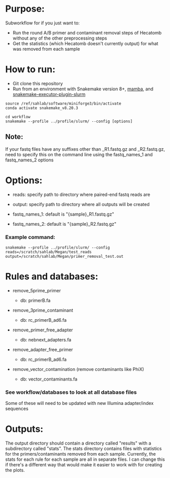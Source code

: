 # Purpose:
Subworkflow for if you just want to: 
- Run the round A/B primer and contaminant removal steps of Hecatomb without any of the other preprocessing steps
- Get the statistics (which Hecatomb doesn't currently output) for what was removed from each sample


# How to run:
- Git clone this repository
- Run from an environment with Snakemake version 8+, [mamba](https://anaconda.org/conda-forge/mamba), and [snakemake-executor-plugin-slurm](https://snakemake.github.io/snakemake-plugin-catalog/plugins/executor/slurm.html)

```
source /ref/sahlab/software/miniforge3/bin/activate
conda activate snakemake_v8.20.3
```

```
cd workflow
snakemake --profile ../profile/slurm/ --config [options]
```

## Note:

If your fastq files have any suffixes other than _R1.fastq.gz and _R2.fastq.gz, need to specify this on the command line using the fastq_names_1 and fastq_names_2 options

# Options:

 - reads: specify path to directory where paired-end fastq reads are

 - output: specify path to directory where all outputs will be created

 - fastq_names_1: default is "{sample}_R1.fastq.gz"

 - fastq_names_2: default is "{sample}_R2.fastq.gz"


### Example command:

```
snakemake --profile ../profile/slurm/ --config reads=/scratch/sahlab/Megan/test_reads output=/scratch/sahlab/Megan/primer_removal_test.out
```

# Rules and databases:
- remove_5prime_primer
  - db: primerB.fa
 
- remove_3prime_contaminant
  - db: rc_primerB_ad6.fa

- remove_primer_free_adapter
  - db: nebnext_adapters.fa
  
- remove_adapter_free_primer
  - db: rc_primerB_ad6.fa
  
- remove_vector_contamination (remove contaminants like PhiX)
  - db: vector_contaminants.fa 

### See workflow/databases to look at all database files
Some of these will need to be updated with new Illumina adapter/index sequences

# Outputs:

The output directory should contain a directory called "results" with a subdirectory called "stats". The stats directory contains files with statistics for the primers/contaminants removed from each sample.
Currently, the stats for each rule for each sample are all in separate files. I can change this if there's a different way that would make it easier to work with for creating the plots.
